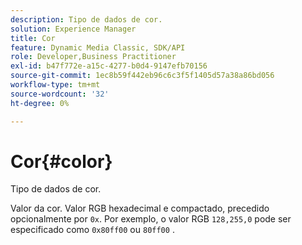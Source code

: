 ```yaml
---
description: Tipo de dados de cor.
solution: Experience Manager
title: Cor
feature: Dynamic Media Classic, SDK/API
role: Developer,Business Practitioner
exl-id: b47f772e-a15c-4277-b0d4-9147efb70156
source-git-commit: 1ec8b59f442eb96c6c3f5f1405d57a38a86bd056
workflow-type: tm+mt
source-wordcount: '32'
ht-degree: 0%

---
```


# Cor{#color}

Tipo de dados de cor.

Valor da cor. Valor RGB hexadecimal e compactado, precedido opcionalmente por `0x`. Por exemplo, o valor RGB `128,255,0` pode ser especificado como `0x80ff00` ou `80ff00` .
